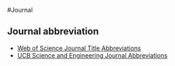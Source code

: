 #Journal

## Journal abbreviation
* [Web of Science Journal Title Abbreviations](http://images.webofknowledge.com/WOK46/help/WOS/A_abrvjt.html)
* [UCB Science and Engineering Journal Abbreviations](http://woodward.library.ubc.ca/research-help/journal-abbreviations/)

